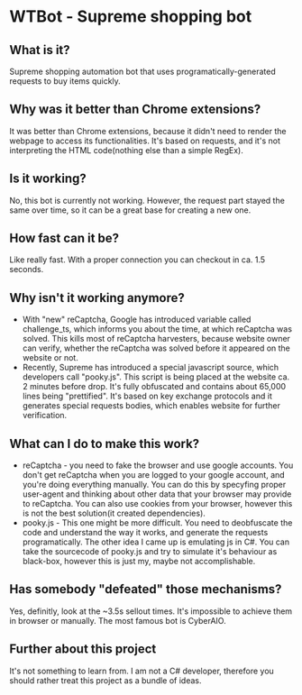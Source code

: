 # WTBot - Supreme shopping bot

## What is it?
Supreme shopping automation bot that uses programatically-generated requests to buy items quickly.

## Why was it better than Chrome extensions?
It was better than Chrome extensions, because it didn't need to render the webpage to access its functionalities. It's based on requests, and it's not interpreting the HTML code(nothing else than a simple RegEx).

## Is it working?
No, this bot is currently not working. However, the request part stayed the same over time, so it can be a great base for creating a new one.

## How fast can it be?
Like really fast. With a proper connection you can checkout in ca. 1.5 seconds.

## Why isn't it working anymore?
* With "new" reCaptcha, Google has introduced variable called challenge_ts, which informs you about the time, at which reCaptcha was solved. This kills most of reCaptcha harvesters, because website owner can verify, whether the reCaptcha was solved before it appeared on the website or not.
* Recently, Supreme has introduced a special javascript source, which developers call "pooky.js". This script is being placed at the website ca. 2 minutes before drop. It's fully obfuscated and contains about 65,000 lines being "prettified". It's based on key exchange protocols and it generates special requests bodies, which enables website for further verification.

## What can I do to make this work?
* reCaptcha - you need to fake the browser and use google accounts. You don't get reCaptcha when you are logged to your google account, and you're doing everything manually. You can do this by specyfing proper user-agent and thinking about other data that your browser may provide to reCaptcha. You can also use cookies from your browser, however this is not the best solution(it created dependencies).
* pooky.js - This one might be more difficult. You need to deobfuscate the code and understand the way it works, and generate the requests programatically. The other idea I came up is emulating js in C#. You can take the sourcecode of pooky.js and try to simulate it's behaviour as black-box, however this is just my, maybe not accomplishable.

## Has somebody "defeated" those mechanisms?
Yes, definitly, look at the ~3.5s sellout times. It's impossible to achieve them in browser or manually. The most famous bot is CyberAIO.

## Further about this project
It's not something to learn from. I am not a C# developer, therefore you should rather treat this project as a bundle of ideas.
